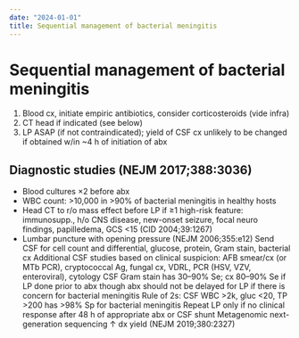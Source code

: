 ```yaml
---
date: "2024-01-01"
title: Sequential management of bacterial meningitis
---
```


# Sequential management of bacterial meningitis

1. Blood cx, initiate empiric antibiotics, consider corticosteroids (vide infra)
2. CT head if indicated (see below)
3. LP ASAP (if not contraindicated); yield of CSF cx unlikely to be changed if obtained w/in ~4 h of initiation of abx
 
## Diagnostic studies (NEJM 2017;388:3036)
* Blood cultures ×2 before abx
* WBC count: >10,000 in >90% of bacterial meningitis in healthy hosts
* Head CT to r/o mass effect before LP if ≥1 high-risk feature: immunosupp., h/o CNS disease, new-onset seizure, focal neuro findings, papilledema, GCS <15 (CID 2004;39:1267)
* Lumbar puncture with opening pressure (NEJM 2006;355:e12)
Send CSF for cell count and differential, glucose, protein, Gram stain, bacterial cx
Additional CSF studies based on clinical suspicion: AFB smear/cx (or MTb PCR), cryptococcal Ag, fungal cx, VDRL, PCR (HSV, VZV, enteroviral), cytology
CSF Gram stain has 30–90% Se; cx 80–90% Se if LP done prior to abx though abx should not be delayed for LP if there is concern for bacterial meningitis
Rule of 2s: CSF WBC >2k, gluc <20, TP >200 has >98% Sp for bacterial meningitis
Repeat LP only if no clinical response after 48 h of appropriate abx or CSF shunt
Metagenomic next-generation sequencing ↑ dx yield (NEJM 2019;380:2327)
